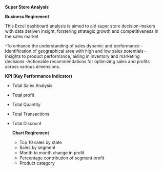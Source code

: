 **Super Store Analysis**

**Business Reqirement**

This Excel dashboard analysis is aimed to aid super store decision-makers with data deriven insight, forstering strategic growth and competitiveness in the sales market

-To enhance the understanding of sales dynamic and performance
-Identification of geographical area with high and low sales potentials
-Insights to product performance, aiding in inventory and marketing decisions
-Actionable recommendations for optimizing sales and profits across various dimensions.

**KPI (Key Performance Indicator)**

- Total Sales Analysis
- Total profit
- Total Quantity
- Total Transactions
- Total Discount
  
  **Chart Reqirement**
  - Top 10 sales by state
  - Sales by segment
  - Month to month change in profit
  - Percentage contribution of segment profit
  - Product category

